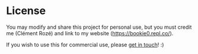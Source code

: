 # License

You may modify and share this project for personal use, but you must credit me (Clément Rozé) and link to my website (https://bookie0.repl.co/). 

If you wish to use this for commercial use, please [get in touch](https://bookie0.repl.co/)! :)